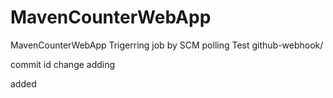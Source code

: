 # MavenCounterWebApp
MavenCounterWebApp
Trigerring job by SCM polling Test
github-webhook/

commit id change
adding

added

